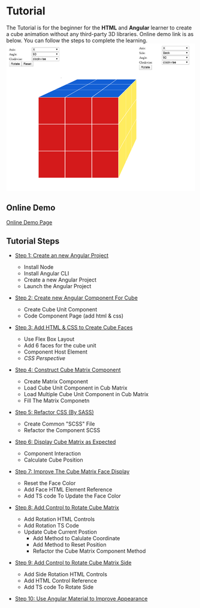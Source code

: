 # Tutorial

The Tutorial is for the beginner for the __HTML__ and __Angular__ learner to create a cube animation without any third-party 3D libraries. Online demo link is as below. You can follow the steps to complete the learning.
![Demo Screenshot](./tutorial/images/demo_snapshot.png)

## Online Demo  

[Online Demo Page](https://radalian.github.io/cube/)

## Tutorial Steps

- [Step 1: Create an new Angular Project](./tutorial/step1.md)
  - Install Node
  - Install Angular CLI
  - Create a new Angular Project
  - Launch the Angular Project

- [Step 2: Create new Angular Component For Cube](./tutorial/step2.md)
  - Create Cube Unit Component
  - Code Component Page (add html & css)

- [Step 3: Add HTML & CSS to Create Cube Faces](./tutorial/step3.md)
  - Use Flex Box Layout
  - Add 6 faces for the cube unit
  - Component Host Element
  - _CSS Perspective_

- [Step 4: Construct Cube Matrix Component](./tutorial/step4.md)
  - Create Matrix Component  
  - Load Cube Unit Component in Cub Matrix
  - Load Multiple Cube Unit Component in Cub Matrix
  - Fill The Matrix Componetn

- [Step 5: Refactor CSS (By SASS)](./tutorial/step5.md)
  - Create Common "SCSS" File
  - Refactor the Component SCSS

- [Step 6: Display Cube Matrix as Expected](./tutorial/step6.md)  
  - Component Interaction
  - Calculate Cube Position

- [Step 7: Improve The Cube Matrix Face Display](./tutorial/step7.md)
  - Reset the Face Color
  - Add Face HTML Element Reference
  - Add TS code To Update the Face Color

- [Step 8: Add Control to Rotate Cube Matrix](./tutorial/step8.md)
  - Add Rotation HTML Controls
  - Add Rotation TS Code
  - Update Cube Current Postion
    - Add Method to Calulate Coordinate
    - Add Method to Reset Position
    - Refactor the Cube Matrix Component Method

- [Step 9: Add Control to Rotate Cube Matrix Side](./tutorial/step9.md)
  - Add Side Rotation HTML Controls
  - Add HTML Control Reference
  - Add TS code To Rotate Side

- [Step 10: Use Angular Material to Improve Appearance](./tutorial/step10.md)